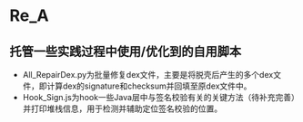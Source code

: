 # Re_A
## 托管一些实践过程中使用/优化到的自用脚本
 - All_RepairDex.py为批量修复dex文件，主要是将脱壳后产生的多个dex文件，即计算dex的signature和checksum并回填至原dex文件中。
 - Hook_Sign.js为hook一些Java层中与签名校验有关的关键方法（待补充完善）并打印堆栈信息，用于检测并辅助定位签名校验的位置。
